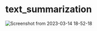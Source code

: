 # text_summarization
![Screenshot from 2023-03-14 18-52-18](https://user-images.githubusercontent.com/51828501/225014319-1f90498c-f22c-46e2-9100-474d5c5a44a1.png)

